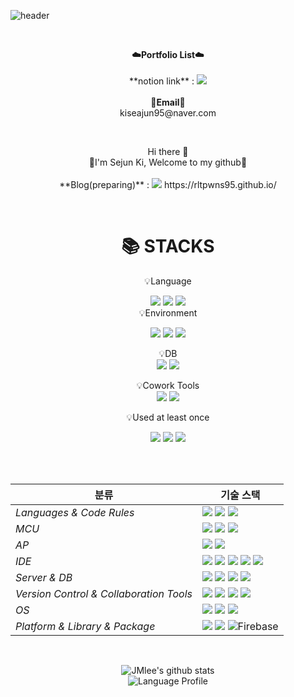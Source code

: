 ![header](https://capsule-render.vercel.app/api?type=waving&color=008080&height=300&section=header&text=SeJun's%20GitHub%20&fontSize=60&desc=Welcome!&descAlignY=64&descAlign=67&fontColor=FFFFFF)

<br>

<p align="center">
    <Strong>☁️Portfolio List☁️</Strong><br><br>
    **notion link** :  <a href="https://www.notion.so/7c0f0a7d953e4741a9541638018af167?pvs=4" target="_blank"><img src="https://img.shields.io/badge/Notion-000000?style=flat-square&logo=Notion&logoColor=white"/></a>
<br><br>
<Strong>📧Email📧</Strong><br>kiseajun95@naver.com<br>
    
</p>

<br>

<p align="center">
Hi there 👋 <br> 👐I'm Sejun Ki, Welcome to my github👐<br><br>
**Blog(preparing)** : <a href="https://rltpwns95.github.io/" target="_blank"><img src="https://img.shields.io/badge/GitBook-3884FF?style=for-the-badge&logo=gitignoredotio&logoColor=white"></a>
https://rltpwns95.github.io/

</p>

<br>

<div align=center><h1>📚 STACKS</h1></div>
</p>
<p align="center">
    💡Language <br>
</p>
<div align=center> 
  <img src="https://img.shields.io/badge/C-00599C?style=for-the-badge&logo=c&logoColor=white">
  <img src="https://img.shields.io/badge/c++-00599C?style=for-the-badge&logo=c%2B%2B&logoColor=white">
  <img src="https://img.shields.io/badge/python-3776AB?style=for-the-badge&logo=python&logoColor=white"> 
  <br>
    💡Environment<br>
</p>
<p align="center" display="inline-block">
  <img src="https://img.shields.io/badge/linux-FCC624?style=for-the-badge&logo=linux&logoColor=black">
  <img src="https://img.shields.io/badge/Windows-0078D6?style=for-the-badge&logo=windows&logoColor=white"> 
  <img src="https://img.shields.io/badge/Anaconda%23-44A833?style=for-the-badge&logo=anaconda&logoColor=white">
</p>
<p align="center" display="inline-block">
    💡DB <br>
    <img src="https://img.shields.io/badge/mysql-4479A1?style=for-the-badge&logo=mysql&logoColor=white">
    <img src="https://img.shields.io/badge/mariadb-003545?style=for-the-badge&logo=mariadb&logoColor=white">
</p>
 
<p align="center" display="inline-block">
    💡Cowork Tools <br>
    <img src="https://img.shields.io/badge/Github-000000?style=for-the-badge&logo=github&logoColor=white">
    <img src="https://img.shields.io/badge/Notion-000000?style=for-the-badge&logo=notion&logoColor=white">
  <br>
    <p align="center">
    💡Used at least once<br>
</p>
<p align="center" display="inline-block">
  <img src="https://img.shields.io/badge/JAVA-007396?style=for-the-badge&logo=java&logoColor=white"> 
  <img src="https://img.shields.io/badge/C%23-00599C?style=for-the-badge&logo=csharp&logoColor=white">
  <img src="https://img.shields.io/badge/javascript-F7DF1E?style=for-the-badge&logo=javascript&logoColor=black"> 
</p>
<br><br>


| <center>분류</center> |<center>기술 스택</center>|
| :-------------------- | :-------------------------------------------------------------------------------------------------------------------------------------------------------------------------------------------------------------------------------------------------------------------------------------------------------------------------------------------------------------------------------------------------------------------------------------------- |
| *Languages & Code Rules*|<img src="https://img.shields.io/badge/C-A8B9CC?style=flat-square&logo=Coursera&logoColor=white"/> <img src="https://img.shields.io/badge/C++-00599C?style=flat-square&logo=C%2B%2B&logoColor=white"/> <img src="https://img.shields.io/badge/Python-3776AB?style=flat-square&logo=Python&logoColor=white"/>|
| *MCU*| <img src="https://img.shields.io/badge/ESP32-E7352C?style=flat-square&logo=Espressif&logoColor=white"/> <img src="https://img.shields.io/badge/Arduino-00979D?style=flat-square&logo=arduino&logoColor=white"/> <img src="https://img.shields.io/badge/STM32-03234B?style=flat-square&logo=STMicroelectronics&logoColor=white"/> |
| *AP*| <img src="https://img.shields.io/badge/Raspberry Pi-A22846?style=flat-square&logo=Raspberry Pi&logoColor=white"/> <img src="https://img.shields.io/badge/Jetson Nano-76B900?style=flat-square&logo=NVIDIA&logoColor=white"/> |
| *IDE*| <img src="https://img.shields.io/badge/Visual Studio-5C2D91?style=flat-square&logo=Visual Studio&logoColor=white"/> <img src="https://img.shields.io/badge/Eclipse%20IDE-2C2255.svg?&style=flat-square&logo=Eclipse%20IDE&logoColor=white"/> <img src="https://img.shields.io/badge/Jupyter Notebook-F37626?style=flat-square&logo=Jupyter&logoColor=white"/> <img src = "https://img.shields.io/badge/Androidstudio-3DDC84?style=flat-square&logo=androidstudio&logoColor=white"/> <img src="https://img.shields.io/badge/SpyderIDE-FF0000?style=for-the-badge&logo=spyderide&logoColor=white">|
| *Server & DB*|<img src="https://img.shields.io/badge/Apache-D22128?style=flat-square&logo=Apache&logoColor=white"/> <img src="https://img.shields.io/badge/PHP-777BB4?style=flat-square&logo=PHP&logoColor=white"/> <img src="https://img.shields.io/badge/MySQL-4479A1?style=flat-square&logo=MySQL&logoColor=white"/> <img src="https://img.shields.io/badge/MariaDB-003545?style=flat-square&logo=MariaDB&logoColor=white"/>|
| *Version Control & Collaboration Tools*| <img src="https://img.shields.io/badge/Git-F05032?style=flat-square&logo=Git&logoColor=white"/> <img src="https://img.shields.io/badge/GitHub-181717?style=flat-square&logo=GitHub&logoColor=white"/> <img src="https://img.shields.io/badge/Google Docs-4285F4?style=flat-square&logo=Google&logoColor=white"/> <img src="https://img.shields.io/badge/Notion-000000?style=flat-square&logo=Notion&logoColor=white"/>|
| *OS*|<img src="https://img.shields.io/badge/Windows10-0078D6?style=flat-square&logo=Windows&logoColor=white"/> <img src="https://img.shields.io/badge/Ubuntu-E95420?style=flat-square&logo=Ubuntu&logoColor=white"/> <img src="https://img.shields.io/badge/Linux-FCC624?style=flat-square&logo=linux&logoColor=black"/> |
| *Platform & Library & Package*|<img src="https://img.shields.io/badge/ROS-22314E?style=flat-square&logo=ROS&logoColor=white"/> <img src="https://img.shields.io/badge/OpenCV-5C3EE8?style=flat-square&logo=OpenCV&logoColor=white"/> ![Firebase](https://img.shields.io/badge/Firebase-%23039BE5.svg?style=flat-square&logo=firebase) |

<br>
<div align="center">
    
![JMlee's github stats](https://github-readme-stats.vercel.app/api?username=rltpwns95&show_icons=true)<br>
![Language Profile](https://github-readme-stats.vercel.app/api/top-langs/?username=rltpwns95&langs_count=10)<br><br>

    
</div>
